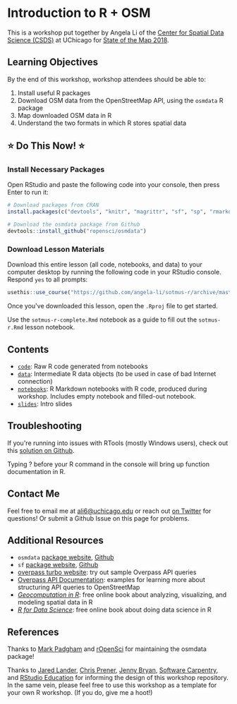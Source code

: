 
Introduction to R + OSM
=======================

This is a workshop put together by Angela Li of the [Center for Spatial Data Science (CSDS)](https://spatial.uchicago.edu) at UChicago for [State of the Map 2018](https://2018.stateofthemap.us).

Learning Objectives
-------------------

By the end of this workshop, workshop attendees should be able to:

1.  Install useful R packages
2.  Download OSM data from the OpenStreetMap API, using the `osmdata` R package
3.  Map downloaded OSM data in R
4.  Understand the two formats in which R stores spatial data

⭐️ Do This Now! ⭐️
------------------

### Install Necessary Packages

Open RStudio and paste the following code into your console, then press Enter to run it:

``` r
# Download packages from CRAN
install.packages(c("devtools", "knitr", "magrittr", "sf", "sp", "rmarkdown", "usethis"))

# Download the osmdata package from Github
devtools::install_github("ropensci/osmdata")
```

### Download Lesson Materials

Download this entire lesson (all code, notebooks, and data) to your computer desktop by running the following code in your RStudio console. Respond `yes` to all prompts:

``` r
usethis::use_course("https://github.com/angela-li/sotmus-r/archive/master.zip")
```

Once you've downloaded this lesson, open the `.Rproj` file to get started.

Use the `sotmus-r-complete.Rmd` notebook as a guide to fill out the `sotmus-r.Rmd` lesson notebook.

Contents
--------

-   [`code`](): Raw R code generated from notebooks
-   [`data`](): Intermediate R data objects (to be used in case of bad Internet connection)
-   [`notebooks`](): R Markdown notebooks with R code, produced during workshop. Includes empty notebook and filled-out notebook.
-   [`slides`](): Intro slides

Troubleshooting
---------------

If you're running into issues with RTools (mostly Windows users), check out this [solution on Github](https://github.com/r-lib/devtools/issues/1772#issuecomment-393669488).

Typing ? before your R command in the console will bring up function documentation in R.

Contact Me
----------

Feel free to email me at <ali6@uchicago.edu> or reach out [on Twitter](https://twitter.com/CivicAngela) for questions! Or submit a Github Issue on this page for problems.

Additional Resources
--------------------

-   `osmdata` [package website](https://ropensci.github.io/osmdata/index.html), [Github](https://github.com/ropensci/osmdata)
-   `sf` [package website](https://r-spatial.github.io/sf/), [Github](https://github.com/r-spatial/sf/)
-   [overpass turbo website](http://overpass-turbo.eu): try out sample Overpass API queries
-   [Overpass API Documentation](https://wiki.openstreetmap.org/wiki/Overpass_API/Overpass_API_by_Example): examples for learning more about structuring API queries to OpenStreetMap
-   [*Geocomputation in R*](https://geocompr.robinlovelace.net): free online book about analyzing, visualizing, and modeling spatial data in R
-   [*R for Data Science*](http://r4ds.had.co.nz): free online book about doing data science in R

References
----------

Thanks to [Mark Padgham](https://github.com/mpadge) and [rOpenSci](https://ropensci.org/) for maintaining the osmdata package!

Thanks to [Jared Lander](https://swcarpentry.github.io/r-novice-gapminder/), [Chris Prener](https://github.com/slu-dss/lesson-template), [Jenny Bryan](https://github.com/jennybc/whattheyforgot), [Software Carpentry](https://swcarpentry.github.io/r-novice-gapminder/), and [RStudio Education](https://github.com/rstudio-education/datascience-box) for informing the design of this workshop repository. In the same vein, please feel free to use this workshop as a template for your own R workshop. (If you do, give me a hoot!)
